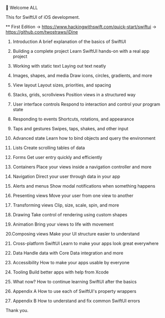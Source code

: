 👋 Welcome ALL 

This for SwiftUI of iOS development. 

** First Edition 
-> https://www.hackingwithswift.com/quick-start/swiftui
-> https://github.com/twostraws/iDine
1. Introduction
A brief explanation of the basics of SwiftUI

2. Building a complete project
Learn SwiftUI hands-on with a real app project

3. Working with static text
Laying out text neatly

4. Images, shapes, and media
Draw icons, circles, gradients, and more

5. View layout
Layout sizes, priorities, and spacing

6. Stacks, grids, scrollviews
Position views in a structured way


7. User interface controls
Respond to interaction and control your program state

8. Responding to events
Shortcuts, rotations, and appearance

9. Taps and gestures
Swipes, taps, shakes, and other input

10. Advanced state
Learn how to bind objects and query the environment

11. Lists
Create scrolling tables of data

12. Forms
Get user entry quickly and efficiently

13. Containers
Place your views inside a navigation controller and more

14. Navigation
Direct your user through data in your app

15. Alerts and menus
Show modal notifications when something happens

16. Presenting views
Move your user from one view to another

17. Transforming views
Clip, size, scale, spin, and more

18. Drawing
Take control of rendering using custom shapes


19. Animation
Bring your views to life with movement

20.Composing views
Make your UI structure easier to understand

21. Cross-platform SwiftUI
Learn to make your apps look great everywhere

22. Data
Handle data with Core Data integration and more

23. Accessibility
How to make your apps usable by everyone

24. Tooling
Build better apps with help from Xcode

25. What now?
How to continue learning SwiftUI after the basics

26. Appendix A
How to use each of SwiftUI's property wrappers

27. Appendix B
How to understand and fix common SwiftUI errors

Thank you.

